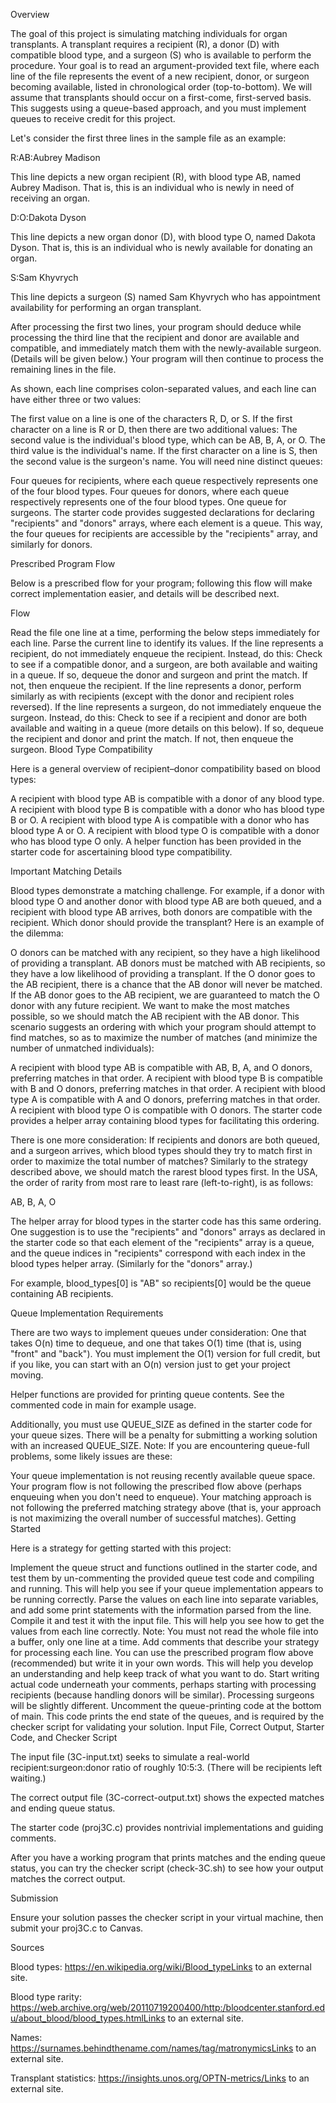 Overview

The goal of this project is simulating matching individuals for organ transplants. A transplant requires a recipient (R), a donor (D) with compatible blood type, and a surgeon (S) who is available to perform the procedure. Your goal is to read an argument-provided text file, where each line of the file represents the event of a new recipient, donor, or surgeon becoming available, listed in chronological order (top-to-bottom). We will assume that transplants should occur on a first-come, first-served basis. This suggests using a queue-based approach, and you must implement queues to receive credit for this project.

Let's consider the first three lines in the sample file as an example:

R:AB:Aubrey Madison

This line depicts a new organ recipient (R), with blood type AB, named Aubrey Madison. That is, this is an individual who is newly in need of receiving an organ.

D:O:Dakota Dyson

This line depicts a new organ donor (D), with blood type O, named Dakota Dyson. That is, this is an individual who is newly available for donating an organ.

S:Sam Khyvrych

This line depicts a surgeon (S) named Sam Khyvrych who has appointment availability for performing an organ transplant.

After processing the first two lines, your program should deduce while processing the third line that the recipient and donor are available and compatible, and immediately match them with the newly-available surgeon. (Details will be given below.) Your program will then continue to process the remaining lines in the file.

As shown, each line comprises colon-separated values, and each line can have either three or two values:

The first value on a line is one of the characters R, D, or S.
If the first character on a line is R or D, then there are two additional values:
The second value is the individual's blood type, which can be AB, B, A, or O.
The third value is the individual's name.
If the first character on a line is S, then the second value is the surgeon's name.
You will need nine distinct queues:

Four queues for recipients, where each queue respectively represents one of the four blood types.
Four queues for donors, where each queue respectively represents one of the four blood types.
One queue for surgeons.
The starter code provides suggested declarations for declaring "recipients" and "donors" arrays, where each element is a queue. This way, the four queues for recipients are accessible by the "recipients" array, and similarly for donors.

Prescribed Program Flow

Below is a prescribed flow for your program; following this flow will make correct implementation easier, and details will be described next.

Flow

Read the file one line at a time, performing the below steps immediately for each line.
Parse the current line to identify its values.
If the line represents a recipient, do not immediately enqueue the recipient. Instead, do this:
Check to see if a compatible donor, and a surgeon, are both available and waiting in a queue.
If so, dequeue the donor and surgeon and print the match.
If not, then enqueue the recipient.
If the line represents a donor, perform similarly as with recipients (except with the donor and recipient roles reversed).
If the line represents a surgeon, do not immediately enqueue the surgeon. Instead, do this:
Check to see if a recipient and donor are both available and waiting in a queue (more details on this below).
If so, dequeue the recipient and donor and print the match.
If not, then enqueue the surgeon.
Blood Type Compatibility

Here is a general overview of recipient–donor compatibility based on blood types:

A recipient with blood type AB is compatible with a donor of any blood type.
A recipient with blood type B is compatible with a donor who has blood type B or O.
A recipient with blood type A is compatible with a donor who has blood type A or O.
A recipient with blood type O is compatible with a donor who has blood type O only.
A helper function has been provided in the starter code for ascertaining blood type compatibility.

Important Matching Details

Blood types demonstrate a matching challenge. For example, if a donor with blood type O and another donor with blood type AB are both queued, and a recipient with blood type AB arrives, both donors are compatible with the recipient. Which donor should provide the transplant? Here is an example of the dilemma:

O donors can be matched with any recipient, so they have a high likelihood of providing a transplant.
AB donors must be matched with AB recipients, so they have a low likelihood of providing a transplant.
If the O donor goes to the AB recipient, there is a chance that the AB donor will never be matched.
If the AB donor goes to the AB recipient, we are guaranteed to match the O donor with any future recipient.
We want to make the most matches possible, so we should match the AB recipient with the AB donor.
This scenario suggests an ordering with which your program should attempt to find matches, so as to maximize the number of matches (and minimize the number of unmatched individuals):

A recipient with blood type AB is compatible with AB, B, A, and O donors, preferring matches in that order.
A recipient with blood type B is compatible with B and O donors, preferring matches in that order.
A recipient with blood type A is compatible with A and O donors, preferring matches in that order.
A recipient with blood type O is compatible with O donors.
The starter code provides a helper array containing blood types for facilitating this ordering.

There is one more consideration: If recipients and donors are both queued, and a surgeon arrives, which blood types should they try to match first in order to maximize the total number of matches? Similarly to the strategy described above, we should match the rarest blood types first. In the USA, the order of rarity from most rare to least rare (left-to-right), is as follows:

AB, B, A, O

The helper array for blood types in the starter code has this same ordering. One suggestion is to use the  "recipients" and "donors" arrays as declared in the starter code so that each element of the "recipients" array is a queue, and the queue indices in "recipients" correspond with each index in the blood types helper array. (Similarly for the "donors" array.)

For example, blood_types[0] is "AB" so recipients[0] would be the queue containing AB recipients.

Queue Implementation Requirements

There are two ways to implement queues under consideration: One that takes O(n) time to dequeue, and one that takes O(1) time (that is, using "front" and "back"). You must implement the O(1) version for full credit, but if you like, you can start with an O(n) version just to get your project moving.

Helper functions are provided for printing queue contents. See the commented code in main for example usage.

Additionally, you must use QUEUE_SIZE as defined in the starter code for your queue sizes. There will be a penalty for submitting a working solution with an increased QUEUE_SIZE. Note: If you are encountering queue-full problems, some likely issues are these:

Your queue implementation is not reusing recently available queue space.
Your program flow is not following the prescribed flow above (perhaps enqueuing when you don't need to enqueue).
Your matching approach is not following the preferred matching strategy above (that is, your approach is not maximizing the overall number of successful matches).
Getting Started

Here is a strategy for getting started with this project:

Implement the queue struct and functions outlined in the starter code, and test them by un-commenting the provided queue test code and compiling and running. This will help you see if your queue implementation appears to be running correctly.
Parse the values on each line into separate variables, and add some print statements with the information parsed from the line. Compile it and test it with the input file. This will help you see how to get the values from each line correctly. Note: You must not read the whole file into a buffer, only one line at a time.
Add comments that describe your strategy for processing each line. You can use the prescribed program flow above (recommended) but write it in your own words. This will help you develop an understanding and help keep track of what you want to do.
Start writing actual code underneath your comments, perhaps starting with processing recipients (because handling donors will be similar). Processing surgeons will be slightly different.
Uncomment the queue-printing code at the bottom of main. This code prints the end state of the queues, and is required by the checker script for validating your solution.
Input File, Correct Output, Starter Code, and Checker Script

The input file (3C-input.txt) seeks to simulate a real-world recipient:surgeon:donor ratio of roughly 10:5:3. (There will be recipients left waiting.)

The correct output file (3C-correct-output.txt) shows the expected matches and ending queue status.

The starter code (proj3C.c) provides nontrivial implementations and guiding comments.

After you have a working program that prints matches and the ending queue status, you can try the checker script (check-3C.sh) to see how your output matches the correct output.

Submission

Ensure your solution passes the checker script in your virtual machine, then submit your proj3C.c to Canvas.

Sources

Blood types: https://en.wikipedia.org/wiki/Blood_typeLinks to an external site.

Blood type rarity: https://web.archive.org/web/20110719200400/http:/bloodcenter.stanford.edu/about_blood/blood_types.htmlLinks to an external site.

Names: https://surnames.behindthename.com/names/tag/matronymicsLinks to an external site.

Transplant statistics: https://insights.unos.org/OPTN-metrics/Links to an external site.
